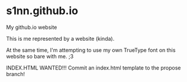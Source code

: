 # s1nn.github.io
My github.io website

This is me represented by a website (kinda).

At the same time, I'm attempting to use my own TrueType font on this website so bare with me. ;3

INDEX.HTML WANTED!!! Commit an index.html template to the propose branch!